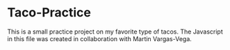 # Taco-Practice
This is a small practice project on my favorite type of tacos. The Javascript in this file was created in collaboration with Martin Vargas-Vega. 

